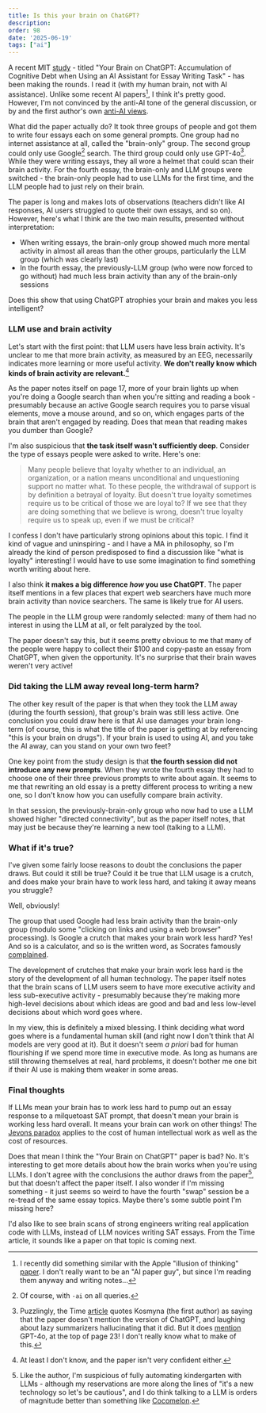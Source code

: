 ```yaml
---
title: Is this your brain on ChatGPT?
description: 
order: 98
date: '2025-06-19'
tags: ["ai"]
---
```


A recent MIT [study](https://arxiv.org/pdf/2506.08872) - titled "Your Brain on ChatGPT: Accumulation of Cognitive Debt when Using an AI Assistant for Essay Writing Task" - has been making the rounds. I read it (with my human brain, not with AI assistance). Unlike some recent AI papers[^1], I think it's pretty good. However, I'm not convinced by the anti-AI tone of the general discussion, or by and the first author's own [anti-AI views](https://time.com/7295195/ai-chatgpt-google-learning-school/).

What did the paper actually do? It took three groups of people and got them to write four essays each on some general prompts. One group had no internet assistance at all, called the "brain-only" group. The second group could only use Google[^2] search. The third group could only use GPT-4o[^3]. While they were writing essays, they all wore a helmet that could scan their brain activity. For the fourth essay, the brain-only and LLM groups were switched - the brain-only people had to use LLMs for the first time, and the LLM people had to just rely on their brain. 

The paper is long and makes lots of observations (teachers didn't like AI responses, AI users struggled to quote their own essays, and so on). However, here's what I think are the two main results, presented without interpretation:

* When writing essays, the brain-only group showed much more mental activity in almost all areas than the other groups, particularly the LLM group (which was clearly last)
* In the fourth essay, the previously-LLM group (who were now forced to go without) had much less brain activity than any of the brain-only sessions

Does this show that using ChatGPT atrophies your brain and makes you less intelligent?

### LLM use and brain activity

Let's start with the first point: that LLM users have less brain activity. It's unclear to me that more brain activity, as measured by an EEG, necessarily indicates more learning or more useful activity. **We don't really know which kinds of brain activity are relevant.**[^4]

As the paper notes itself on page 17, more of your brain lights up when you're doing a Google search than when you're sitting and reading a book - presumably because an active Google search requires you to parse visual elements, move a mouse around, and so on, which engages parts of the brain that aren't engaged by reading. Does that mean that reading makes you dumber than Google?

I'm also suspicious that **the task itself wasn't sufficiently deep**. Consider the type of essays people were asked to write. Here's one:

> Many people believe that loyalty whether to an individual, an organization, or a nation means unconditional and unquestioning support no matter what. To these people, the withdrawal of support is by definition a betrayal of loyalty. But doesn't true loyalty sometimes require us to be critical of those we are loyal to? If we see that they are doing something that we believe is wrong, doesn't true loyalty require us to speak up, even if we must be critical?

I confess I don't have particularly strong opinions about this topic. I find it kind of vague and uninspiring - and I have a MA in philosophy, so I'm already the kind of person predisposed to find a discussion like "what is loyalty" interesting! I would have to use some imagination to find something worth writing about here.

I also think **it makes a big difference _how_ you use ChatGPT**. The paper itself mentions in a few places that expert web searchers have much more brain activity than novice searchers. The same is likely true for AI users.

The people in the LLM group were randomly selected: many of them had no interest in using the LLM at all, or felt paralyzed by the tool.

The paper doesn't say this, but it seems pretty obvious to me that many of the people were happy to collect their $100 and copy-paste an essay from ChatGPT, when given the opportunity. It's no surprise that their brain waves weren't very active!

### Did taking the LLM away reveal long-term harm?

The other key result of the paper is that when they took the LLM away (during the fourth session), that group's brain was still less active. One conclusion you could draw here is that AI use damages your brain long-term (of course, this is what the title of the paper is getting at by referencing "this is your brain on drugs"). If your brain is used to using AI, and you take the AI away, can you stand on your own two feet?

One key point from the study design is that **the fourth session did not introduce any new prompts**. When they wrote the fourth essay they had to choose one of their three previous prompts to write about again. It seems to me that rewriting an old essay is a pretty different process to writing a new one, so I don't know how you can usefully compare brain activity.

In that session, the previously-brain-only group who now had to use a LLM showed higher "directed connectivity", but as the paper itself notes, that may just be because they're learning a new tool (talking to a LLM).

### What if it's true?

I've given some fairly loose reasons to doubt the conclusions the paper draws. But could it still be true? Could it be true that LLM usage is a crutch, and does make your brain have to work less hard, and taking it away means you struggle?

Well, obviously!

The group that used Google had less brain activity than the brain-only group (modulo some "clicking on links and using a web browser" processing). Is Google a crutch that makes your brain work less hard? Yes! And so is a calculator, and so is the written word, as Socrates famously [complained](https://newlearningonline.com/literacies/chapter-1/socrates-on-the-forgetfulness-that-comes-with-writing).

The development of crutches that make your brain work less hard is the story of the development of all human technology. The paper itself notes that the brain scans of LLM users seem to have more executive activity and less sub-executive activity - presumably because they're making more high-level decisions about which ideas are good and bad and less low-level decisions about which word goes where.

In my view, this is definitely a mixed blessing. I think deciding what word goes where is a fundamental human skill (and right now I don't think that AI models are very good at it). But it doesn't seem _a priori_ bad for human flourishing if we spend more time in executive mode. As long as humans are still throwing themselves at real, hard problems, it doesn't bother me one bit if their AI use is making them weaker in some areas.

### Final thoughts

If LLMs mean your brain has to work less hard to pump out an essay response to a milquetoast SAT prompt, that doesn't mean your brain is working less hard overall. It means your brain can work on other things! The [Jevons paradox](https://en.wikipedia.org/wiki/Jevons_paradox) applies to the cost of human intellectual work as well as the cost of resources.

Does that mean I think the "Your Brain on ChatGPT" paper is bad? No. It's interesting to get more details about how the brain works when you're using LLMs. I don't agree with the conclusions the author draws from the paper[^5], but that doesn't affect the paper itself. I also wonder if I'm missing something - it just seems so weird to have the fourth "swap" session be a re-tread of the same essay topics. Maybe there's some subtle point I'm missing here?

I'd also like to see brain scans of strong engineers writing real application code with LLMs, instead of LLM novices writing SAT essays. From the Time article, it sounds like a paper on that topic is coming next.

[^1]: I recently did something similar with the Apple "illusion of thinking" [paper](/illusion-of-thinking). I don't really want to be an "AI paper guy", but since I'm reading them anyway and writing notes...

[^2]: Of course, with `-ai` on all queries.

[^3]: Puzzlingly, the Time [article](https://time.com/7295195/ai-chatgpt-google-learning-school/) quotes Kosmyna (the first author) as saying that the paper doesn't mention the version of ChatGPT, and laughing about lazy summarizers hallucinating that it did. But it does [mention](https://arxiv.org/pdf/2506.08872) GPT-4o, at the top of page 23! I don't really know what to make of this.

[^4]: At least I don't know, and the paper isn't very confident either.

[^5]: Like the author, I'm suspicious of fully automating kindergarten with LLMs - although my reservations are more along the lines of "it's a new technology so let's be cautious", and I do think talking to a LLM is orders of magnitude better than something like [Cocomelon](https://en.wikipedia.org/wiki/Cocomelon). 